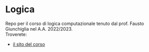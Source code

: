 # Logica
Repo per il corso di logica computazionale tenuto dal prof. Fausto Giunchiglia nel A.A. 2022/2023.  
Troverete:
+ [il sito del corso](https://datascientia.education/cl/)